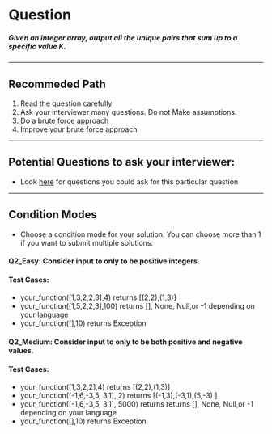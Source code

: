 # Question
##### Given  an integer array, output all the unique pairs that sum up to a specific value K.<br>

____
## Recommeded Path
1. Read the question carefully
2. Ask your interviewer many questions. Do not Make assumptions.
3. Do a brute force approach
4. Improve your brute force approach

____
## Potential Questions to ask your interviewer:
  * Look [here](https://github.com/algorithms-21/Interview_problems/blob/master/IQ_2/Q1_Extracting_Information.md) for questions you could ask for this particular question

_____
## Condition Modes
* Choose a condition mode for your solution. You can choose more than 1 if you want to submit multiple solutions.

#### Q2_Easy: Consider input to only to be positive integers.
#### Test Cases:

* your_function([1,3,2,2,3],4) returns [(2,2),(1,3)]
* your_function([1,5,2,2,3],100) returns [], None, Null,or -1 depending on your language
* your_function([],10) returns Exception



#### Q2_Medium: Consider input to only to be both positive and negative values.
#### Test Cases:
* your_function([1,3,2,2],4) returns [(2,2),(1,3)]
* your_function([-1,6,-3,5, 3,1], 2) returns [(-1,3),(-3,1),(5,-3) ]
* your_function([-1,6,-3,5, 3,1], 5000) returns returns [], None, Null,or -1 depending on your language
* your_function([],10) returns Exception
